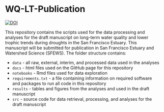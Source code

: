 # WQ-LT-Publication

[![DOI](https://zenodo.org/badge/DOI/10.5281/zenodo.8322725.svg)](https://doi.org/10.5281/zenodo.8322725)

This repository contains the scripts used for the data processing and analyses for the draft manuscript on long-term water quality and lower trophic trends during droughts in the San Francisco Estuary. This manuscript will be submitted for publication in San Francisco Estuary and Watershed Science (SFEWS). The folder structure contains:

* `data` - all raw, external, interim, and processed data used in the analyses
* `docs` - html files used on the GitHub page for this repository
* `notebooks` - Rmd files used for data exploration
* `requirements.txt` - a file containing information on required software and packages to run all code in this repository
* `results` - tables and figures from the analyses and used in the draft manuscript
* `src` - source code for data retrieval, processing, and analyses for the draft manuscript
